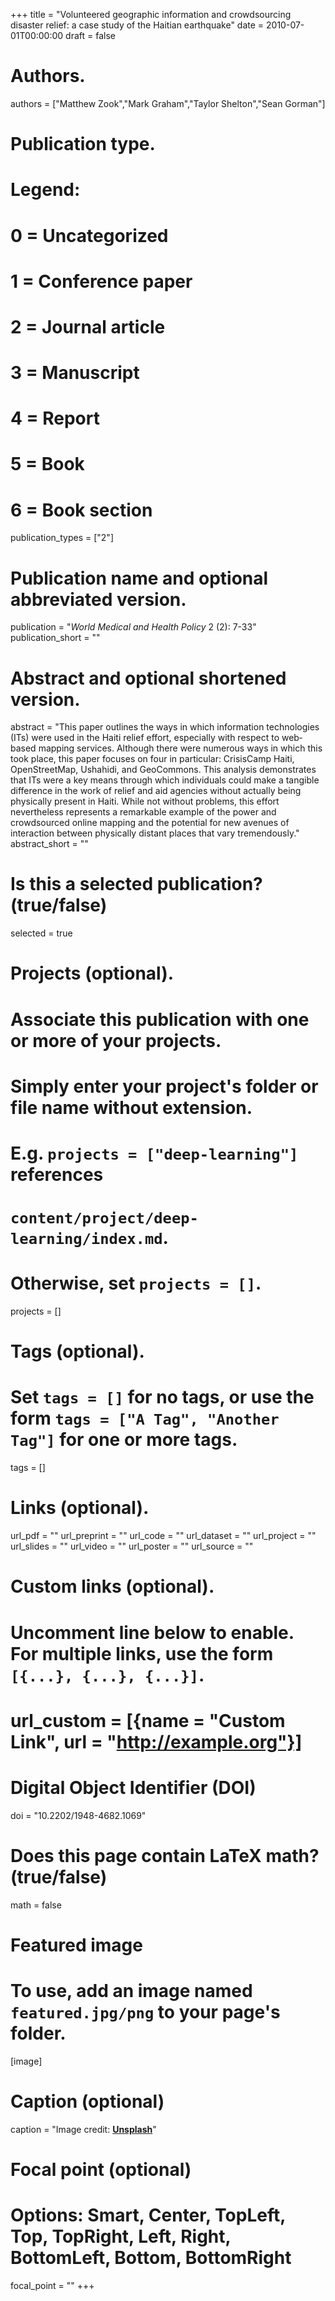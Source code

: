 +++
title = "Volunteered geographic information and crowdsourcing disaster relief: a case study of the Haitian earthquake"
date = 2010-07-01T00:00:00
draft = false

# Authors.
authors = ["Matthew Zook","Mark Graham","Taylor Shelton","Sean Gorman"]

# Publication type.
# Legend:
# 0 = Uncategorized
# 1 = Conference paper
# 2 = Journal article
# 3 = Manuscript
# 4 = Report
# 5 = Book
# 6 = Book section
publication_types = ["2"]

# Publication name and optional abbreviated version.
publication = "_World Medical and Health Policy_ 2 (2): 7-33"
publication_short = ""

# Abstract and optional shortened version.
abstract = "This paper outlines the ways in which information technologies (ITs) were used in the Haiti relief effort, especially with respect to web‐based mapping services. Although there were numerous ways in which this took place, this paper focuses on four in particular: CrisisCamp Haiti, OpenStreetMap, Ushahidi, and GeoCommons. This analysis demonstrates that ITs were a key means through which individuals could make a tangible difference in the work of relief and aid agencies without actually being physically present in Haiti. While not without problems, this effort nevertheless represents a remarkable example of the power and crowdsourced online mapping and the potential for new avenues of interaction between physically distant places that vary tremendously."
abstract_short = ""

# Is this a selected publication? (true/false)
selected = true

# Projects (optional).
#   Associate this publication with one or more of your projects.
#   Simply enter your project's folder or file name without extension.
#   E.g. `projects = ["deep-learning"]` references 
#   `content/project/deep-learning/index.md`.
#   Otherwise, set `projects = []`.
projects = []

# Tags (optional).
#   Set `tags = []` for no tags, or use the form `tags = ["A Tag", "Another Tag"]` for one or more tags.
tags = []

# Links (optional).
url_pdf = ""
url_preprint = ""
url_code = ""
url_dataset = ""
url_project = ""
url_slides = ""
url_video = ""
url_poster = ""
url_source = ""

# Custom links (optional).
#   Uncomment line below to enable. For multiple links, use the form `[{...}, {...}, {...}]`.
# url_custom = [{name = "Custom Link", url = "http://example.org"}]

# Digital Object Identifier (DOI)
doi = "10.2202/1948-4682.1069"

# Does this page contain LaTeX math? (true/false)
math = false

# Featured image
# To use, add an image named `featured.jpg/png` to your page's folder. 
[image]
  # Caption (optional)
  caption = "Image credit: [**Unsplash**](https://unsplash.com/photos/pLCdAaMFLTE)"

  # Focal point (optional)
  # Options: Smart, Center, TopLeft, Top, TopRight, Left, Right, BottomLeft, Bottom, BottomRight
  focal_point = ""
+++

